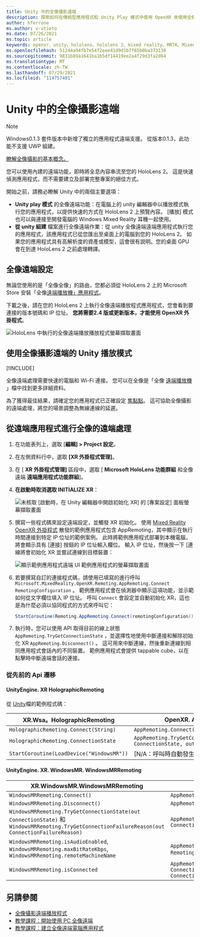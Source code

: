 ```yaml
---
title: Unity 中的全像攝影遠端
description: 探索如何在傳統型應用程式和 Unity Play 模式中使用 OpenXR 來使用全像的遠端處理。
author: hferrone
ms.author: v-vtieto
ms.date: 07/26/2021
ms.topic: article
keywords: openxr、unity、hololens、hololens 2、mixed reality、MRTK、Mixed Reality 工具組、增強的現實、虛擬實境、混合現實耳機、學習、教學課程、快速入門、全像桌面
ms.openlocfilehash: 51244a94fb7e54f2eee41d9d1b7f65b0ba373138
ms.sourcegitcommit: 9831b89a1641ba1b5df14419ee2a4f29d3fa2d64
ms.translationtype: MT
ms.contentlocale: zh-TW
ms.lasthandoff: 07/29/2021
ms.locfileid: "114757401"
---
```

# <a name="holographic-remoting-in-unity"></a>Unity 中的全像攝影遠端

> [!NOTE]
> Windows0.1.3 套件版本中新增了獨立的應用程式遠端支援。
> 從版本0.1.3，此功能不支援 UWP 組建。

[瞭解全像攝影的基本概念。](../platform-capabilities-and-apis/holographic-remoting-overview.md)

您可以使用內建的遠端功能，即時將全息內容串流至您的 HoloLens 2。 這是快速偵測應用程式，而不需要建立及部署完整專案的絕佳方式。 

開始之前，請務必瞭解 Unity 中的兩個主要選項：
* **Unity play 模式** 的全像遠端功能：在電腦上的 unity 編輯器中以播放模式執行您的應用程式，以提供快速的方式在 HoloLens 2 上預覽內容。 [播放] 模式也可以與連接至開發電腦的 Windows Mixed Reality 耳機一起使用。
* **從 unity 組建** 檔案進行全像遠端作業：從 unity 全像遠端遠端應用程式執行您的應用程式，該應用程式已從您匯出至桌面上的電腦到您的 HoloLens 2。 如果您的應用程式具有高解析度的資產或模型，這會很有説明。您的桌面 GPU 會在到達 HoloLens 2 之前處理轉譯。

## <a name="holographic-remoting-setup"></a>全像遠端設定

無論您使用的是「全像全像」的路由，您都必須從 HoloLens 2 上的 Microsoft Store 安裝「全像[遠端播放機」應用程式](https://www.microsoft.com/store/productId/9NBLGGH4SV40)。

下載之後，請在您的 HoloLens 2 上執行全像遠端播放程式應用程式，您會看到要連接的版本號碼和 IP 位址。 **您將需要2.4 版或更新版本，才能使用 OpenXR 外掛程式**。

![HoloLens 中執行的全像遠端播放播放程式螢幕擷取畫面](images/openxr-features-img-01.png)

## <a name="unity-play-mode-with-holographic-remoting"></a>使用全像攝影遠端的 Unity 播放模式

[!INCLUDE[](includes/unity-play-mode.md)]

全像遠端處理需要快速的電腦和 Wi-Fi 連接。 您可以在全像是「全像 [遠端播放機](../platform-capabilities-and-apis/holographic-remoting-player.md) 」檔中找到更多詳細資料。

為了獲得最佳結果，請確定您的應用程式已正確設定 [焦點點](focus-point-in-unity.md)。 這可協助全像攝影的遠端處理，將您的場景調整為無線連線的延遲。

## <a name="holographic-remoting-from-a-remote-application"></a>從遠端應用程式進行全像的遠端處理

1. 在功能表列上，選取 [**編輯] > Project 設定**。
1. 在左側資料行中，選取 **[XR 外掛程式管理]**。
1. 在 [ **XR 外掛程式管理]** 區段中，選取 [ **Microsoft HoloLens 功能群組** 和全像遠端 **遠端應用程式功能群組**]。
1. **在啟動時取消選取 INITIALIZE XR**：

    ![未核取 [啟動時，在 Unity 編輯器中開啟初始化 XR] 的 [專案設定] 面板螢幕擷取畫面](images/001-openxr-features.png)

1. 撰寫一些程式碼來設定遠端設定，並觸發 XR 初始化。 使用 [Mixed Reality OpenXR 外掛程式](./xr-project-setup.md#unity-sample-projects-for-openxr-and-hololens-2) 散發的範例應用程式包含 AppRemoting，其中顯示在執行時間連接到特定 IP 位址的範例案例。 此時將範例應用程式部署到本機電腦，將會顯示具有 [連接] 按鈕的 IP 位址輸入欄位。 輸入 IP 位址，然後按一下 [連線將會初始化 XR 並嘗試連線到目標裝置：

    ![顯示範例應用程式遠端 UI 範例應用程式的螢幕擷取畫面](images/openxr-sample-app-remoting.png)

1. 若要撰寫自訂的連接程式碼，請使用已填寫的進行呼叫 `Microsoft.MixedReality.OpenXR.Remoting.AppRemoting.Connect` `RemotingConfiguration` 。 範例應用程式會在偵測器中顯示這項功能，並示範如何從文字欄位填入 IP 位址。 呼叫 `Connect` 會設定並自動初始化 XR，這也是為什麼必須以協同程式的方式來呼叫它：

    ``` cs
    StartCoroutine(Remoting.AppRemoting.Connect(remotingConfiguration));
    ```

1. 執行時，您可以使用 API 取得目前的線上狀態 `AppRemoting.TryGetConnectionState` ，並選擇性地使用中斷連接和解除初始化 XR `AppRemoting.Disconnect()` 。 這可用來中斷連線，然後重新連線到相同應用程式會話內的不同裝置。 範例應用程式會提供 tappable cube，以在點擊時中斷遠端會話的連接。

### <a name="migration-from-previous-apis"></a>從先前的 Api 遷移

#### <a name="unityenginexrwsaholographicremoting"></a>UnityEngine. XR HolographicRemoting

從 [Unity](https://docs.unity3d.com/2018.4/Documentation/ScriptReference/XR.WSA.HolographicRemoting.html)檔的範例程式碼：

| XR.Wsa。HolographicRemoting | OpenXR. AppRemoting |
| ---- | ---- |
| `HolographicRemoting.Connect(String)` | `AppRemoting.Connect(RemotingConfiguration)` |
| `HolographicRemoting.ConnectionState` | `AppRemoting.TryGetConnectionState(out ConnectionState, out DisconnectReason)`|
| `StartCoroutine(LoadDevice("WindowsMR"))`| [N/A：呼叫時自動發生 `AppRemoting.Connect`  |

#### <a name="unityenginexrwindowsmrwindowsmrremoting"></a>UnityEngine. XR. WindowsMR. WindowsMRRemoting

| XR.WindowsMR.WindowsMRRemoting | OpenXR. AppRemoting |
| ---- | ---- |
| `WindowsMRRemoting.Connect()` | `AppRemoting.Connect(RemotingConfiguration)` |
| `WindowsMRRemoting.Disconnect()` | `AppRemoting.Disconnect()` |
| `WindowsMRRemoting.TryGetConnectionState(out ConnectionState)` 和 `WindowsMRRemoting.TryGetConnectionFailureReason(out ConnectionFailureReason)`| `AppRemoting.TryGetConnectionState(out ConnectionState, out DisconnectReason)`|
| `WindowsMRRemoting.isAudioEnabled`, `WindowsMRRemoting.maxBitRateKbps`, `WindowsMRRemoting.remoteMachineName` | `AppRemoting.Connect`經由結構傳遞至 `RemotingConfiguration` |
| `WindowsMRRemoting.isConnected` | `AppRemoting.TryGetConnectionState(out ConnectionState state, out _) && state == ConnectionState.Connected`

## <a name="see-also"></a>另請參閱

* [全像攝影遠端播放程式](../platform-capabilities-and-apis/holographic-remoting-player.md)
* [教學課程：開始使用 PC 全像遠端](../unity/tutorials/mr-learning-pc-holographic-remoting-01.md)
* [教學課程：建立全像遠端電腦應用程式](../unity/tutorials/mr-learning-pc-holographic-remoting-02.md)

